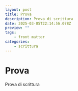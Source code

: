 ```yaml
---
layout: post
title: Prova
description: Prova di scrittura
date: 2025-03-05T22:14:56.078Z
preview: ""
tags:
    - front matter
categories:
    - scrittura
---
```

# Prova

Prova di scrittura
